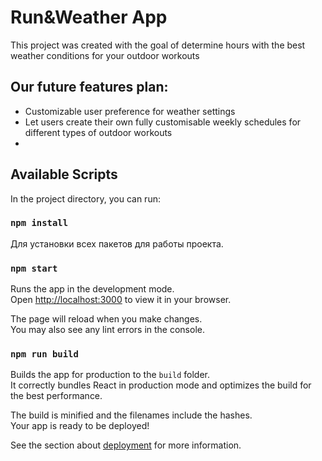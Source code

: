 # Run&Weather App
This project was created with the goal of determine hours with the best weather conditions for your outdoor workouts


## Our future features plan:
* Customizable user preference for weather settings
* Let users create their own fully customisable weekly schedules for different types of outdoor workouts
*

## Available Scripts

In the project directory, you can run:
### `npm install`
Для установки всех пакетов для работы проекта.

### `npm start`

Runs the app in the development mode.\
Open [http://localhost:3000](http://localhost:3000) to view it in your browser.

The page will reload when you make changes.\
You may also see any lint errors in the console.


### `npm run build`

Builds the app for production to the `build` folder.\
It correctly bundles React in production mode and optimizes the build for the best performance.

The build is minified and the filenames include the hashes.\
Your app is ready to be deployed!

See the section about [deployment](https://facebook.github.io/create-react-app/docs/deployment) for more information.